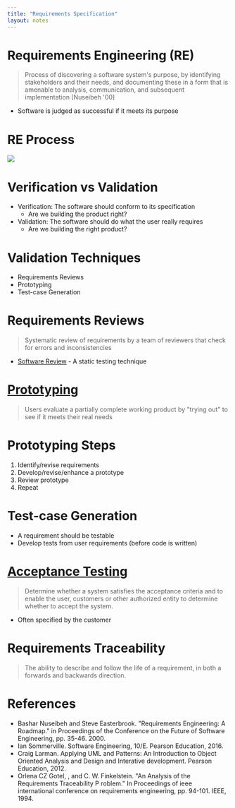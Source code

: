 ```yaml
---
title: "Requirements Specification"
layout: notes
---
```


[re-process]: /images/requirements/requirements-engineering-process.png
[Software Review]: https://www.cs.bgsu.edu/mdecke/classes/software_testing/notes/code_review.html#/
[Prototyping]: https://en.wikipedia.org/wiki/Software_prototyping
[Acceptance Testing]: https://en.wikipedia.org/wiki/Acceptance_testing
[Requirements Traceability]: https://en.wikipedia.org/wiki/Requirements_traceability

# Requirements Engineering (RE)
> Process of discovering a software system's purpose, by identifying stakeholders and their needs, and documenting these in a form that is amenable to analysis, communication, and subsequent implementation [Nuseibeh '00]
* Software is judged as successful if it meets its purpose

# RE Process
![][re-process]

# Verification vs Validation
* Verification: The software should conform to its specification
	* Are we building the product right?
* Validation: The software should do what the user really requires
	* Are we building the right product?

# Validation Techniques
* Requirements Reviews
* Prototyping
* Test-case Generation

# Requirements Reviews
> Systematic review of requirements by a team of reviewers that check for errors and inconsistencies

* [Software Review] - A static testing technique

# [Prototyping]
> Users evaluate a partially complete working product by "trying out" to see if it meets their real needs

# Prototyping Steps
1. Identify/revise requirements
2. Develop/revise/enhance a prototype
3. Review prototype
4. Repeat

# Test-case Generation
* A requirement should be testable
* Develop tests from user requirements (before code is written)


# [Acceptance Testing]
> Determine whether a system satisfies the acceptance criteria and to enable the user, customers or other authorized entity to determine whether to accept the system.

* Often specified by the customer

# Requirements Traceability
> The ability to describe and follow the life of a requirement, in both a forwards and backwards direction.

# References
* Bashar Nuseibeh and Steve Easterbrook. "Requirements Engineering: A Roadmap." in Proceedings of the Conference on the Future of Software Engineering, pp. 35-46. 2000.
* Ian Sommerville. Software Engineering, 10/E. Pearson Education, 2016.
* Craig Larman. Applying UML and Patterns: An Introduction to Object Oriented Analysis and Design and Interative development. Pearson Education, 2012.
* Orlena CZ Gotel, , and C. W. Finkelstein. "An Analysis of the Requirements Traceability P	roblem." In Proceedings of ieee international conference on requirements engineering, pp. 94-101. IEEE, 1994.
